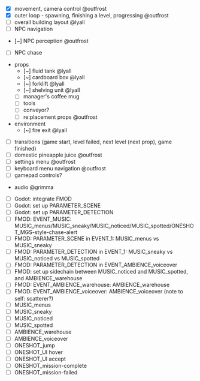 * [x] movement, camera control @outfrost
* [x] outer loop - spawning, finishing a level, progressing @outfrost
* [ ] overall building layout @lyall
* [ ] NPC navigation
* [~] NPC perception @outfrost
* [ ] NPC chase
* props
	* [~] fluid tank @lyall
	* [~] cardboard box @lyall
	* [~] forklift @lyall
	* [~] shelving unit @lyall
	* [ ] manager's coffee mug
	* [ ] tools
	* [ ] conveyor?
	* [ ] re:placement props @outfrost
* environment
	* [~] fire exit @lyall
* [ ] transitions (game start, level failed, next level (next prop), game finished)
* [ ] domestic pineapple juice @outfrost
* [ ] settings menu @outfrost
* [ ] keyboard menu navigation @outfrost
* [ ] gamepad controls?
* audio @grimma
* [ ] Godot: integrate FMOD
* [ ] Godot: set up PARAMETER_SCENE
* [ ] Godot: set up PARAMETER_DETECTION
* [ ] FMOD: EVENT_MUSIC: MUSIC_menus/MUSIC_sneaky/MUSIC_noticed/MUSIC_spotted/ONESHOT_MGS-style-chase-alert
* [ ] FMOD: PARAMETER_SCENE in EVENT_1: MUSIC_menus vs MUSIC_sneaky
* [ ] FMOD: PARAMETER_DETECTION in EVENT_1: MUSIC_sneaky vs MUSIC_noticed vs MUSIC_spotted
* [ ] FMOD: PARAMETER_DETECTION in EVENT_AMBIENCE_voiceover
* [ ] FMOD: set up sidechain between MUSIC_noticed and MUSIC_spotted, and AMBIENCE_warehouse
* [ ] FMOD: EVENT_AMBIENCE_warehouse: AMBIENCE_warehouse
* [ ] FMOD: EVENT_AMBIENCE_voiceover: AMBIENCE_voiceover (note to self: scatterer?)
* [ ] MUSIC_menus
* [ ] MUSIC_sneaky
* [ ] MUSIC_noticed
* [ ] MUSIC_spotted
* [ ] AMBIENCE_warehouse
* [ ] AMBIENCE_voiceover
* [ ] ONESHOT_jump
* [ ] ONESHOT_UI hover
* [ ] ONESHOT_UI accept
* [ ] ONESHOT_mission-complete
* [ ] ONESHOT_mission-failed
